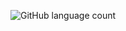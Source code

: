 <p align="center">
  <img alt="GitHub language count" src="https://img.shields.io/github/languages/count/rickweb3/projeto-awax">

</p>

